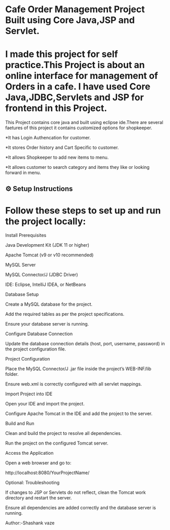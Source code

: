 # Cafe Order Management Project Built using Core Java,JSP and Servlet.

# I made this project for self practice.This Project is about an online interface for management of Orders in a cafe. I have used Core Java,JDBC,Servlets and JSP for frontend in this Project.


This Project contains core java and built using eclipse ide.There are several faetures of this project it contains customized options for shopkeeper.

*It has Login Authencation for customer.

*It stores Order history and Cart Specific to customer.

*It allows Shopkeeper to add new items to menu.

*It allows customer to search category and items they like or looking forward in menu.


## ⚙️ Setup Instructions

# Follow these steps to set up and run the project locally:

Install Prerequisites

Java Development Kit (JDK 11 or higher)

Apache Tomcat (v9 or v10 recommended)

MySQL Server

MySQL Connector/J (JDBC Driver)

IDE: Eclipse, IntelliJ IDEA, or NetBeans

Database Setup

Create a MySQL database for the project.

Add the required tables as per the project specifications.

Ensure your database server is running.

Configure Database Connection

Update the database connection details (host, port, username, password) in the project configuration file.

Project Configuration

Place the MySQL Connector/J .jar file inside the project’s WEB-INF/lib folder.

Ensure web.xml is correctly configured with all servlet mappings.

Import Project into IDE

Open your IDE and import the project.

Configure Apache Tomcat in the IDE and add the project to the server.

Build and Run

Clean and build the project to resolve all dependencies.

Run the project on the configured Tomcat server.

Access the Application

Open a web browser and go to:

http://localhost:8080/YourProjectName/


Optional: Troubleshooting

If changes to JSP or Servlets do not reflect, clean the Tomcat work directory and restart the server.

Ensure all dependencies are added correctly and the database server is running.

Author:-Shashank vaze

